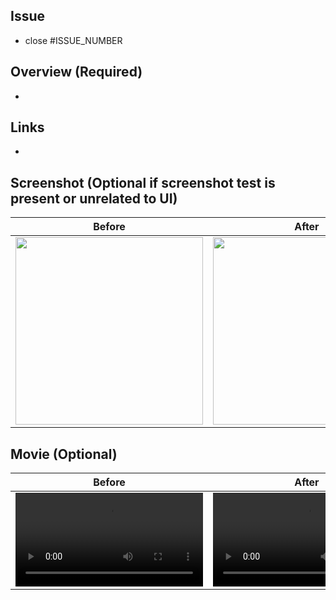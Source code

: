 ## Issue
- close #ISSUE_NUMBER

## Overview (Required)
- 

## Links
- 

## Screenshot (Optional if screenshot test is present or unrelated to UI)
Before | After
:--: | :--:
<img src="" width="300" /> | <img src="" width="300" />

## Movie (Optional)
Before | After
:--: | :--:
<video src="" width="300" > | <video src="" width="300" >
